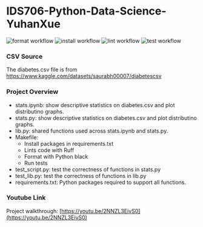 # IDS706-Python-Data-Science-YuhanXue

![format workflow](https://github.com/nogibjj/IDS706-Python-Data-Science-YuhanXue/actions/workflows/format.yml/badge.svg)
![install workflow](https://github.com/nogibjj/IDS706-Python-Data-Science-YuhanXue/actions/workflows/install.yml/badge.svg)
![lint workflow](https://github.com/nogibjj/IDS706-Python-Data-Science-YuhanXue/actions/workflows/lint.yml/badge.svg)
![test workflow](https://github.com/nogibjj/IDS706-Python-Data-Science-YuhanXue/actions/workflows/test.yml/badge.svg)

### CSV Source
The diabetes.csv file is from https://www.kaggle.com/datasets/saurabh00007/diabetescsv

### Project Overview
- stats.ipynb: show descriptive statistics on diabetes.csv and plot distributino graphs.
- stats.py: show descriptive statistics on diabetes.csv and plot distributino graphs.
- lib.py: shared functions used across stats.ipynb and stats.py.
- Makefile:
  - Install packages in requirements.txt
  - Lints code with Ruff
  - Format with Python black
  - Run tests
- test_script.py: test the correctness of functions in stats.py
- test_lib.py: test the correctness of functions in lib.py
- requirements.txt: Python packages required to support all functions.

### Youtube Link
Project walkthrough: [https://youtu.be/2NNZL3EivS0](https://youtu.be/2NNZL3EivS0)